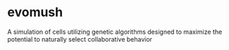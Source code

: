 # evomush
A simulation of cells utilizing genetic algorithms designed to maximize the potential to naturally select collaborative behavior
